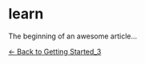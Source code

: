 # learn

The beginning of an awesome article...



[<- Back to Getting Started_3](docs/getting-started.md)
